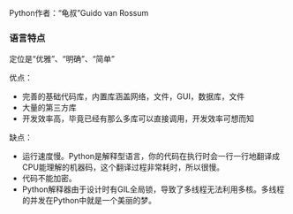 Python作者：“龟叔”Guido van Rossum

### 语言特点

定位是“优雅”、“明确”、“简单”

优点：

- 完善的基础代码库，内置库涵盖网络，文件，GUI，数据库，文件
- 大量的第三方库
- 开发效率高，毕竟已经有那么多库可以直接调用，开发效率可想而知

缺点：

- 运行速度慢。Python是解释型语言，你的代码在执行时会一行一行地翻译成CPU能理解的机器码，这个翻译过程非常耗时，所以很慢。
- 代码不能加密。
- Python解释器由于设计时有GIL全局锁，导致了多线程无法利用多核。多线程的并发在Python中就是一个美丽的梦。